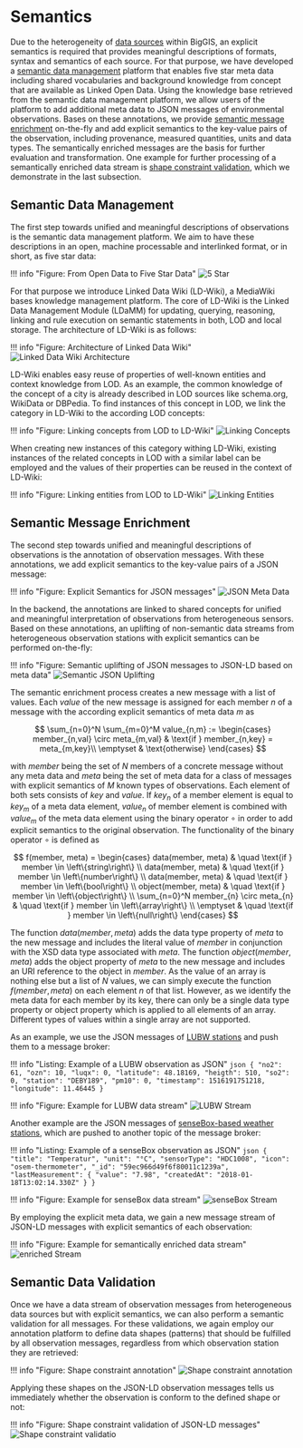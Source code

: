 # Semantics

Due to the heterogeneity of [data sources](../../data-sources) within BigGIS, an explicit semantics is required that
provides meaningful descriptions of formats, syntax and semantics of each source. For that purpose, we have developed a
[semantic data management](#semantic-data-management) platform that enables five star meta data including shared
vocabularies and background knowledge from concept that are available as Linked Open Data. Using the knowledge base
retrieved from the semantic data management platform, we allow users of the platform to add additional meta data to JSON
messages of environmental observations. Bases on these annotations, we provide [semantic message
enrichment](#semantic-message-enrichment) on-the-fly and add explicit semantics to the key-value pairs of the
observation, including provenance, measured quantities, units and data types. The semantically enriched messages are the
basis for further evaluation and transformation. One example for further processing of a semantically enriched data
stream is [shape constraint validation](#semantic-data-validation), which we demonstrate in the last subsection.

## Semantic Data Management

The first step towards unified and meaningful descriptions of observations is the semantic data management platform. We
aim to have these descriptions in an open, machine processable and interlinked format, or in short, as five star data:

!!! info "Figure: From Open Data to Five Star Data"
    ![5 Star](5star.png)

For that purpose we introduce Linked Data Wiki (LD-Wiki), a MediaWiki bases knowledge management platform. The core of
LD-Wiki is the Linked Data Management Module (LDaMM) for updating, querying, reasoning, linking and rule execution on
semantic statements in both, LOD and local storage. The architecture of LD-Wiki is as follows:


!!! info "Figure: Architecture of Linked Data Wiki"
    ![Linked Data Wiki Architecture](architecture.png)

LD-Wiki enables easy reuse of properties of well-known entities and context knowledge from LOD. As an example, the
common knowledge of the concept of a city is already described in LOD sources like schema.org, WikiData or DBPedia. To
find instances of this concept in LOD, we link the category in LD-Wiki to the according LOD concepts:

!!! info "Figure: Linking concepts from LOD to LD-Wiki"
    ![Linking Concepts](category.JPG)

When creating new instances of this category withing LD-Wiki, existing instances of the related concepts in LOD with 
a similar label can be employed and the values of their properties can be reused in the context of LD-Wiki:

!!! info "Figure: Linking entities from LOD to LD-Wiki"
    ![Linking Entities](page.JPG)

## Semantic Message Enrichment

The second step towards unified and meaningful descriptions of observations is the annotation of observation messages.
With these annotations, we add explicit semantics to the key-value pairs of a JSON message:

!!! info "Figure: Explicit Semantics for JSON messages"
    ![JSON Meta Data](meta.png)

In the backend, the annotations are linked to shared concepts for unified and meaningful interpretation of observations
from heterogeneous sensors. Based on these annotations, an uplifting of non-semantic data streams from heterogeneous
observation stations with explicit semantics can be performed on-the-fly:

!!! info "Figure: Semantic uplifting of JSON messages to JSON-LD based on meta data"
    ![Semantic JSON Uplifting](enrichment.svg)

The semantic enrichment process creates a new message with a list of values. Each $value$ of the new message is assigned
for each member $n$ of a message with the according explicit semantics of meta data $m$ as

$$
    \sum_{n=0}^N \sum_{m=0}^M value_{n,m} := 
    \begin{cases}
        member_{n,val} \circ meta_{m,val}		& \text{if } member_{n,key} = meta_{m,key}\\
        \emptyset																& \text{otherwise}
    \end{cases}
$$

with $member$ being the set of $N$ members of a concrete message without any meta data and $meta$ being the set of meta
data for a class of messages with explicit semantics of $M$ known types of observations. Each element of both sets
consists of $key$ and $value$. If $key_{n}$ of a member element is equal to $key_{m}$ of a meta data element,
$value_{n}$ of member element is combined with $value_{m}$ of the meta data element using the binary operator $\circ$
in order to add explicit semantics to the original observation. The functionality of the binary operator $\circ$ is defined as

$$
    f(member, meta) = 
    \begin{cases}
        data(member, meta)													& \quad  \text{if } member \in \left\{string\right\} \\
            data(member, meta)													& \quad  \text{if } member \in \left\{number\right\} \\
            data(member, meta)													& \quad  \text{if } member \in \left\{bool\right\} \\
            object(member, meta)												& \quad  \text{if } member \in \left\{object\right\} \\
            \sum_{n=0}^N member_{n} \circ meta_{n}			& \quad  \text{if } member \in \left\{array\right\} \\
        \emptyset																		& \quad  \text{if } member \in \left\{null\right\}
    \end{cases}
$$

The function $data(member, meta)$ adds the data type property of $meta$ to the new message and includes the literal
value of $member$ in conjunction with the XSD data type associated with $meta$. The function $object(member, meta)$
adds the object property of $meta$ to the new message and includes an URI reference to the object in $member$.
As the value of an array is nothing else but a list of $N$ values, we can simply execute the function $f(member, meta)$
on each element $n$ of that list. However, as we identify the meta data for each member by its key, there can only be
a single data type property or object property which is applied to all elements of an array. Different types of values
within a single array are not supported.

As an example, we use the JSON messages of [LUBW stations](../../data-sources/atmosphere/lubw) and push them to a 
message broker:

!!! info "Listing: Example of a LUBW observation as JSON"
    ```json
    {
      "no2": 61,
      "ozn": 10,
      "luqx": 0,
      "latitude": 48.18169,
      "heigth": 510,
      "so2": 0,
      "station": "DEBY189",
      "pm10": 0,
      "timestamp": 1516191751218,
      "longitude": 11.46445
    }
    ```

!!! info "Figure: Example for LUBW data stream"
    ![LUBW Stream](LubwStream.png)

Another example are the JSON messages of [senseBox-based weather stations](../../data-sources/atmosphere/sensebox-fzi),
which are pushed to another topic of the message broker:

!!! info "Listing: Example of a senseBox observation as JSON"
    ```json
    {
      "title": "Temperatur",
      "unit": "°C",
      "sensorType": "HDC1008",
      "icon": "osem-thermometer",
      "_id": "59ec966d49f6f80011c1239a",
      "lastMeasurement": {
        "value": "7.98",
        "createdAt": "2018-01-18T13:02:14.330Z"
      }
    }
    ```

!!! info "Figure: Example for senseBox data stream"
    ![senseBox Stream](senseBoxStream.png)

By employing the explicit meta data, we gain a new message stream of JSON-LD messages with explicit semantics of each
observation:

!!! info "Figure: Example for semantically enriched data stream"
    ![enriched Stream](enrichedStream.png)


## Semantic Data Validation

Once we have a data stream of observation messages from heterogeneous data sources but with explicit semantics, we can
also perform a semantic validation for all messages. For these validations, we again employ our annotation platform to
define data shapes (patterns) that should be fulfilled by all observation messages, regardless from which observation
station they are retrieved:

!!! info "Figure: Shape constraint annotation"
    ![Shape constraint annotation](shape.png)

Applying these shapes on the JSON-LD observation messages tells us immediately whether the observation is conform to the
defined shape or not:

!!! info "Figure: Shape constraint validation of JSON-LD messages"
    ![Shape constraint validatio](validation.png)
